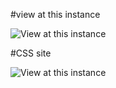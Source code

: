 #view at this instance

![View at this instance](https://user-images.githubusercontent.com/77523450/144586109-479abb95-25fa-45e8-b534-948da29088ef.png)

#CSS site

![View at this instance](https://user-images.githubusercontent.com/77523450/172038503-22fb36b3-61a4-45d3-903d-a9309e344401.png)
